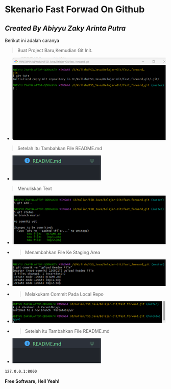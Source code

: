 # Skenario Fast Forwad On Github

## _Created By Abiyyu Zaky Arinta Putra_

Berikut ini adalah caranya

> Buat Project Baru,Kemudian Git Init.

- ![alt text](https://github.com/abiyyu12/Git_Tugas1/blob/master/img/1.png?raw=true)

> Setelah itu Tambahkan File README.md

- ![alt text](https://github.com/abiyyu12/Git_Tugas1/blob/master/img/2.png?raw=true)

> Menuliskan Text

- ![alt text](https://github.com/abiyyu12/Git_Tugas1/blob/master/img/3.png?raw=true)

- > Menambahkan File Ke Staging Area
- ![alt text](https://github.com/abiyyu12/Git_Tugas1/blob/master/img/4.png?raw=true)

- > Melakukam Commit Pada Local Repo
- ![alt text](https://github.com/abiyyu12/Git_Tugas1/blob/master/img/5.png?raw=true)

- > Setelah itu Tambahkan File README.md
- ![alt text](https://github.com/abiyyu12/Git_Tugas1/blob/master/img/2.png?raw=true)

```sh
127.0.0.1:8000
```

**Free Software, Hell Yeah!**
